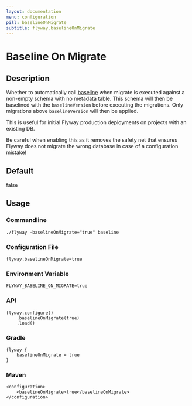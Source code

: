 ```yaml
---
layout: documentation
menu: configuration
pill: baselineOnMigrate
subtitle: flyway.baselineOnMigrate
---
```


# Baseline On Migrate

## Description
Whether to automatically call [baseline](/documentation/command/baseline) when migrate is executed against a non-empty schema with no metadata table. This schema will then be baselined with the `baselineVersion` before executing the migrations. Only migrations above `baselineVersion` will then be applied.

This is useful for initial Flyway production deployments on projects with an existing DB.

Be careful when enabling this as it removes the safety net that ensures Flyway does not migrate the wrong database in case of a configuration mistake!

## Default
false

## Usage

### Commandline
```
./flyway -baselineOnMigrate="true" baseline
```

### Configuration File
```
flyway.baselineOnMigrate=true
```

### Environment Variable
```
FLYWAY_BASELINE_ON_MIGRATE=true
```

### API
```
flyway.configure()
    .baselineOnMigrate(true)
    .load()
```

### Gradle
```
flyway {
    baselineOnMigrate = true
}
```

### Maven
```
<configuration>
    <baselineOnMigrate>true</baselineOnMigrate>
</configuration>
```